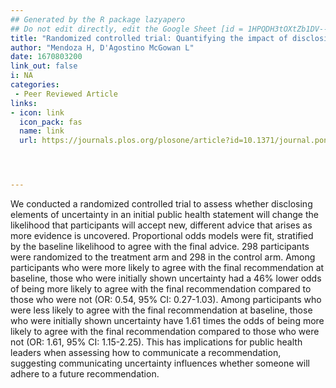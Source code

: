 ```yaml
---
## Generated by the R package lazyapero
## Do not edit directly, edit the Google Sheet [id = 1HPQDH3tOXtZb1DV--8wR9CKAzUz5aywWc2vM3OQ5SrU]
title: "Randomized controlled trial: Quantifying the impact of disclosing uncertainty on adherence to hypothetical health recommendations"
author: "Mendoza H, D'Agostino McGowan L"
date: 1670803200
link_out: false
i: NA
categories:
 - Peer Reviewed Article
links:
- icon: link
  icon_pack: fas
  name: link
  url: https://journals.plos.org/plosone/article?id=10.1371/journal.pone.0278263




---
```


We conducted a randomized controlled trial to assess whether disclosing elements of uncertainty in an initial public health statement will change the likelihood that participants will accept new, different advice that arises as more evidence is uncovered. Proportional odds models were fit, stratified by the baseline likelihood to agree with the final advice. 298 participants were randomized to the treatment arm and 298 in the control arm. Among participants who were more likely to agree with the final recommendation at baseline, those who were initially shown uncertainty had a 46% lower odds of being more likely to agree with the final recommendation compared to those who were not (OR: 0.54, 95% CI: 0.27-1.03). Among participants who were less likely to agree with the final recommendation at baseline, those who were initially shown uncertainty have 1.61 times the odds of being more likely to agree with the final recommendation compared to those who were not (OR: 1.61, 95% CI: 1.15-2.25). This has implications for public health leaders when assessing how to communicate a recommendation, suggesting communicating uncertainty influences whether someone will adhere to a future recommendation.

